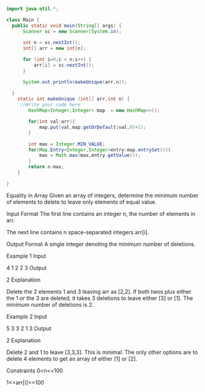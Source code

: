 ```java
import java.util.*;

class Main {
  public static void main(String[] args) {
      Scanner sc = new Scanner(System.in);
      
      int n = sc.nextInt();
      int[] arr = new int[n];

      for (int i=0;i < n;i++) {
          arr[i] = sc.nextInt();
      }

      System.out.println(makeUnique(arr,n));
      
  }
    static int makeUnique (int[] arr,int n) {
     //Write your code here
		HashMap<Integer,Integer> map  = new HashMap<>();

		for(int val:arr){
			map.put(val,map.getOrDefault(val,0)+1);
		}

		int max = Integer.MIN_VALUE;
		for(Map.Entry<Integer,Integer>entry:map.entrySet()){
			max = Math.max(max,entry.getValue());
		}
		return n-max;
    }

}


```


Equality in Array
Given an array of integers, determine the minimum number of elements to delete to leave only elements of equal value.

Input Format
The first line contains an integer n, the number of elements in arr.

The next line contains n space-separated integers arr[i].

Output Format
A single integer denoting the minimum number of deletions.

Example 1
Input

4
1 2 2 3
Output

2
Explanation

Delete the 2 elements 1 and 3 leaving arr as [2,2]. If both twos plus either the 1 or the 3 are deleted, it takes 3 deletions to leave either [3] or [1]. The minimum number of deletions is 2.

Example 2
Input

5
3 3 2 1 3
Output

2
Explanation

Delete 2 and 1 to leave [3,3,3]. This is minimal. The only other options are to delete 4 elements to get an array of either [1] or [2].

Constraints
0<n<=100

1<=arr[i]<=100